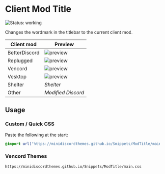 [BetterDiscordPreview]: https://minidiscordthemes.github.io/Snippets/ModTitle/BetterDiscord.avif
[RepluggedPreview]: https://minidiscordthemes.github.io/Snippets/ModTitle/Replugged.avif
[VencordPreview]: https://minidiscordthemes.github.io/Snippets/ModTitle/Vencord.avif
[VesktopPreview]: https://minidiscordthemes.github.io/Snippets/ModTitle/Vesktop.avif

# Client Mod Title
![Status: working](https://img.shields.io/badge/status-working-green?style=flat-square)

Changes the wordmark in the titlebar to the current client mod.

| Client mod    | Preview                          |
| ------------- | -------------------------------- |
| BetterDiscord | ![preview][BetterDiscordPreview] |
| Replugged     | ![preview][RepluggedPreview]     |
| Vencord       | ![preview][VencordPreview]       |
| Vesktop       | ![preview][VesktopPreview]       |
| Shelter       | *Shelter*                        |
| Other         | *Modified Discord*               |

## Usage
### Custom / Quick CSS
Paste the following at the start:
```css
@import url("https://minidiscordthemes.github.io/Snippets/ModTitle/main.css");
```
### Vencord Themes
```
https://minidiscordthemes.github.io/Snippets/ModTitle/main.css
```